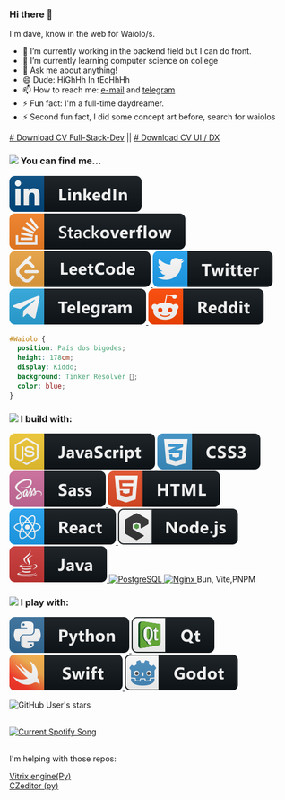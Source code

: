 ### Hi there 👋

<!--
**davecarrijo/davecarrijo** is a ✨ _special_ ✨ repository because its `README.md` (this file) appears on your GitHub profile.


-->

I´m dave, know in the web for Waiolo/s.

- 🔭 I’m currently working in the backend field but I can do front.<br>
- 🌱 I’m currently learning computer science on college<br>
- 💬 Ask me about anything!<br>
- 😄 Dude: HiGhHh In tEcHhHh<br>
- 📫 How to reach me: [e-mail](davecarrijo@hotmail.com) and [telegram](https://telegram.me/davecarrijo)<br>
- ⚡ Fun fact: I'm a full-time daydreamer.<br>
- ⚡ Second fun fact, I did some concept art before, search for waiolos
<p>
<a href="https://drive.google.com/file/d/1CSpmcbVBS9EBXz2KDVKMacpguQTjvzpU/view?usp=share_link" target="_blank" ># Download CV Full-Stack-Dev</a>
||
<a href="https://drive.google.com/file/d/1aZ_FFyPB0GRsuKVZJj47XcEicMScRomo/view?usp=share_link" target="_blank" ># Download CV UI / DX</a>
</p>




### <img src="https://media.giphy.com/media/VgCDAzcKvsR6OM0uWg/giphy.gif" width="30"> You can find me...

<p align="left">
<a href="https://www.linkedin.com/in/davidcarrijo/" target="_blank">
    <img src="https://github.com/MikeCodesDotNET/ColoredBadges/raw/master/svg/social/linkedin.svg" alt="Linkdln" style="vertical-align:top margin:6px 4px">
  </a>
<a href="https://stackoverflow.com/users/16715131/dave-carrijo" target="_blank">
    <img src="https://raw.githubusercontent.com/MikeCodesDotNET/ColoredBadges/master/svg/social/stackoverflow.svg" alt="StackOverFlow" style="vertical-align:top margin:6px 4px">
  </a>
<a href="https://leetcode.com/Waiolo/" target="_blank">
  <img src="https://github.com/MikeCodesDotNET/ColoredBadges/raw/master/svg/dev/services/leetcode.svg" alt="StackOverFlow" style="vertical-align:top margin:6px 4px">
  </a>
<a href="https://twitter.com/davecarrijo" target="_blank">
    <img src="https://github.com/MikeCodesDotNET/ColoredBadges/raw/master/svg/social/twitter.svg" alt="Twitter" style="vertical-align:top margin:6px 4px">
  </a>
<a href="https://telegram.me/davecarrijo" target="_blank">
    <img src="https://github.com/MikeCodesDotNET/ColoredBadges/raw/master/svg/social/telegram.svg" alt="Telegram" style="vertical-align:top margin:6px 4px">
  </a>
<a href="https://www.reddit.com/user/Waiolo" target="_blank">
    <img src="https://github.com/MikeCodesDotNET/ColoredBadges/raw/master/svg/social/reddit.svg" alt="Reddit" style="vertical-align:top margin:6px 4px">
  </a>
<!-- primeira coluna -->

```css
#Waiolo {
  position: País dos bigodes;
  height: 178cm;
  display: Kiddo;
  background: Tinker Resolver 🔨;
  color: blue;
}
```



<!-- Segunda coluna -->

### <img src="https://media.giphy.com/media/VgCDAzcKvsR6OM0uWg/giphy.gif" width="30"> I build with:

<p align="left">

<a href="#">
    <img src="https://github.com/MikeCodesDotNET/ColoredBadges/raw/master/svg/dev/languages/js.svg" alt="JavaScript" style="vertical-align:top margin:6px 4px">
  </a>
<a href="#">
    <img src="https://github.com/MikeCodesDotNET/ColoredBadges/raw/master/svg/dev/languages/css3.svg" alt="CSS" style="vertical-align:top margin:6px 4px">
  </a>
<a href="#">
    <img src="https://raw.githubusercontent.com/MikeCodesDotNET/ColoredBadges/master/svg/dev/languages/sass.svg" alt="SASS" style="vertical-align:top margin:6px 4px">
  </a>
<a href="#">
    <img src="https://github.com/MikeCodesDotNET/ColoredBadges/raw/master/svg/dev/languages/html.svg" alt="HTML" style="vertical-align:top margin:6px 4px">
  </a>
<a href="#">
    <img src="https://raw.githubusercontent.com/MikeCodesDotNET/ColoredBadges/master/svg/dev/frameworks/react.svg" alt="ReactJS" style="vertical-align:top margin:6px 4px">
  </a>
<a href="#">
    <img src="https://raw.githubusercontent.com/MikeCodesDotNET/ColoredBadges/master/svg/dev/frameworks/nodejs_larger.svg" alt="Node.js" style="vertical-align:top margin:6px 4px">
  </a>
<a href="#">
    <img src="https://raw.githubusercontent.com/MikeCodesDotNET/ColoredBadges/master/svg/dev/languages/java.svg" alt="Java" style="vertical-align:top margin:6px 4px">
  </a>
  <a href="#">
    <img src="https://img.shields.io/badge/PostgreSQL-316192?style=for-the-badge&logo=postgresql&logoColor=white" alt="PostgreSQL" style="vertical-align:top margin:6px 4px">
  </a>
  <a href="#">
    <img src="https://img.shields.io/badge/Nginx-009639?style=for-the-badge&logo=nginx&logoColor=white" alt="Nginx" style="vertical-align:top margin:6px 4px">
  </a>
  <!-- <a href="#">
    <img src="https://img.shields.io/badge/Amazon_AWS-232F3E?style=for-the-badge&logo=amazon-aws&logoColor=whitee" alt="AWS" style="vertical-align:top margin:6px 4px">
  </a> -->
Bun, Vite,PNPM
</p  >

### <img src="https://media.giphy.com/media/VgCDAzcKvsR6OM0uWg/giphy.gif" width="30"> I play with:
<p align="left">
<a href="#">
    <img src="https://raw.githubusercontent.com/MikeCodesDotNET/ColoredBadges/master/svg/dev/languages/python.svg" alt="Python" style="vertical-align:top margin:6px 4px">
</a>
<a href="#">
    <img src="https://github.com/MikeCodesDotNET/ColoredBadges/raw/master/svg/dev/frameworks/qt.svg" alt="QT" style="vertical-align:top margin:6px 4px">
</a>
<a href="#">
<img src="https://github.com/MikeCodesDotNET/ColoredBadges/raw/master/svg/dev/languages/swift.svg" alt="Swift" style="vertical-align:top margin:6px 4px">
</a>
<a href="#">
    <img src="https://github.com/MikeCodesDotNET/ColoredBadges/raw/master/svg/dev/frameworks/godot.svg" alt="Godot" style="vertical-align:top margin:6px 4px">
</a>

<!--! [Snake animation](https://github.com/davecarrijo/davecarrijo/blob/output/github-contribution-grid-snake.svg) -->

</p>
<p align="left">
<!-- Terceira coluna -->

<!--[Counter](https://visitor-badge.glitch.me/badge?page_id=davecarrijo.visitor-badge) -->
![GitHub User's stars](https://img.shields.io/github/stars/davecarrijo?affiliations=OWNER%2CCOLLABORATOR&label=GH%20stars)
<!-- [![GitHub Sponsors](https://img.shields.io/github/sponsors/davecarrijo?label=GH%20sponsors&style=flat)](https://github.com/sponsors/waiolo) -->
<!--

<a href="https://github.com/anuraghazra/github-readme-stats">
  <img align="left" src="https://github-readme-stats.vercel.app/api?username=davecarrijo&show_icons=true&bg_color=00000000&count_private=true&show_icons=true&hide_border=true" />
</a>

<a href="https://github.com/anuraghazra/github-readme-stats">
  <img align="left" src="https://github-readme-stats.vercel.app/api/top-langs/?username=davecarrijo&show_icons=true&bg_color=00000000" />
</a>-->
</p>
<br>



</div>
<a href="https://open.spotify.com/user/waiolos">
  <img src="https://spotify-readme-nws6g1csl-waiolo.vercel.app/api?rainbow=true" alt="Current Spotify Song">
</a>


<div>
<br>



<p>I'm helping with those repos:</p>
<a href="https://github.com/ShadityZ/Vitrix-Engine">Vitrix engine(Py)</a><br>
<a href="https://github.com/relt-1/czeditor/">CZeditor (py)</a><br>
</div>
